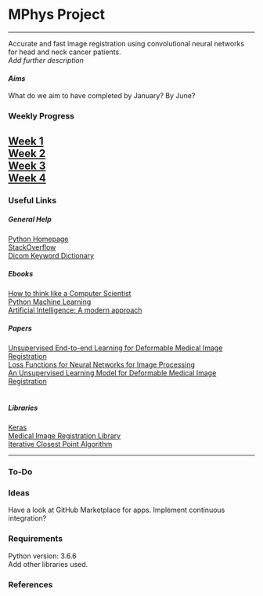# MPhys Project 
---
Accurate and fast image registration using convolutional neural networks for head and neck cancer patients.<br>
*Add further description* <br>
#### _Aims_
What do we aim to have completed by January? By June?
### Weekly Progress
[Week 1](https://github.com/DMcSweeney/MPhys/tree/master/Week_1 "Week 1")<br>
[Week 2](https://github.com/DMcSweeney/MPhys/tree/master/Week_2 "Week 2")<br>
[Week 3](https://github.com/DMcSweeney/MPhys/tree/master/Week_3 "Week 3")<br>
[Week 4](https://github.com/DMcSweeney/MPhys/tree/master/Week_4 "Week 4")
---
### Useful Links
##### _General Help_
[Python Homepage](https://www.python.org/ "Python Documentation") <br> 
[StackOverflow](https://stackoverflow.com/ "Stack Overflow")<br>
[Dicom Keyword Dictionary](https://dicom.innolitics.com/ciods/pet-image/image-plane/00200032 "DICOM Dictionary")<br>
##### _Ebooks_
[How to think like a Computer Scientist](http://interactivepython.org/runestone/static/thinkcspy/index.html)<br>
[Python Machine Learning](https://ebookcentral.proquest.com/lib/manchester/detail.action?docID=4191233)<br>
[Artificial Intelligence: A modern approach](http://thuvien.thanglong.edu.vn:8081/dspace/bitstream/DHTL_123456789/4010/1/CS503-2.pdf)<br>
##### _Papers_
[Unsupervised End-to-end Learning for Deformable Medical Image Registration](https://arxiv.org/pdf/1711.08608.pdf)<br>
[Loss Functions for Neural Networks for Image Processing](https://arxiv.org/abs/1511.08861)<br>
[An Unsupervised Learning Model for Deformable Medical Image Registration](http://openaccess.thecvf.com/content_cvpr_2018/papers/Balakrishnan_An_Unsupervised_Learning_CVPR_2018_paper.pdf)<br>
<br>
##### _Libraries_
[Keras](https://keras.io/ "Keras Documentation") <br>
[Medical Image Registration Library](https://pypi.org/project/SimpleElastix/0.10.0.post224/ "SimpleElastix")<br>
[Iterative Closest Point Algorithm](https://pypi.org/project/ICP/2.1.1/ "ICP")<br>

---
### To-Do


### Ideas
Have a look at GitHub Marketplace for apps.
Implement continuous integration?

### Requirements
Python version: 3.6.6<br>
Add other libraries used.<br>



### References
